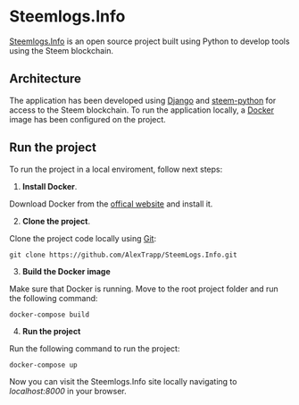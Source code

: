 # Steemlogs.Info

[Steemlogs.Info](Steemlogs.Info) is an open source project built using Python to develop tools using the Steem blockchain.

## Architecture

The application has been developed using [Django](https://www.djangoproject.com/) and [steem-python](https://github.com/steemit/steem-python) for access to the Steem blockchain. To run the application locally, a [Docker](https://www.docker.com/) image has been configured on the project.

## Run the project

To run the project in a local enviroment, follow next steps:

1. **Install Docker**.

Download Docker from the [offical website](https://docs.docker.com/engine/installation/) and install it.

2. **Clone the project**.

Clone the project code locally using [Git](https://git-scm.com/):

    git clone https://github.com/AlexTrapp/SteemLogs.Info.git

3. **Build the Docker image**

Make sure that Docker is running. Move to the root project folder and run the following command:

    docker-compose build

4. **Run the project**

Run the following command to run the project:

    docker-compose up

Now you can visit the Steemlogs.Info site locally navigating to *localhost:8000* in your browser.
